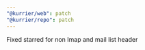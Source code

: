 ```yaml
---
"@kurrier/web": patch
"@kurrier/repo": patch
---
```


Fixed starred for non Imap and mail list header
